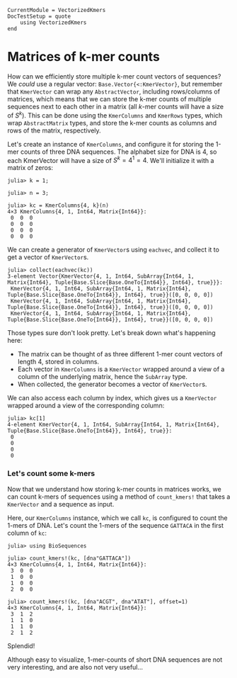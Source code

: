 ```@meta
CurrentModule = VectorizedKmers
DocTestSetup = quote
    using VectorizedKmers
end
```

# Matrices of k-mer counts

How can we efficiently store multiple k-mer count vectors of sequences? We *could* use a regular vector: `Base.Vector{<:KmerVector}`, but remember that `KmerVector` can wrap any `AbstractVector`, including rows/columns of matrices, which means that we can store the k-mer counts of multiple sequences next to each other in a matrix (all $k$-mer counts will have a size of $S^k$). This can be done using the `KmerColumns` and `KmerRows` types, which wrap `AbstractMatrix` types, and store the k-mer counts as columns and rows of the matrix, respectively.

Let's create an instance of `KmerColumns`, and configure it for storing the 1-mer counts of three DNA sequences. The alphabet size for DNA is 4, so each KmerVector will have a size of $S^k=4^1=4$. We'll initialize it with a matrix of zeros:

```jldoctest
julia> k = 1;

julia> n = 3;

julia> kc = KmerColumns{4, k}(n)
4×3 KmerColumns{4, 1, Int64, Matrix{Int64}}:
 0  0  0
 0  0  0
 0  0  0
 0  0  0
```

We can create a generator of `KmerVector`s using `eachvec`, and collect it to get a vector of `KmerVector`s.

```jldoctest
julia> collect(eachvec(kc))
3-element Vector{KmerVector{4, 1, Int64, SubArray{Int64, 1, Matrix{Int64}, Tuple{Base.Slice{Base.OneTo{Int64}}, Int64}, true}}}:
 KmerVector{4, 1, Int64, SubArray{Int64, 1, Matrix{Int64}, Tuple{Base.Slice{Base.OneTo{Int64}}, Int64}, true}}([0, 0, 0, 0])
 KmerVector{4, 1, Int64, SubArray{Int64, 1, Matrix{Int64}, Tuple{Base.Slice{Base.OneTo{Int64}}, Int64}, true}}([0, 0, 0, 0])
 KmerVector{4, 1, Int64, SubArray{Int64, 1, Matrix{Int64}, Tuple{Base.Slice{Base.OneTo{Int64}}, Int64}, true}}([0, 0, 0, 0])
```

Those types sure don't look pretty. Let's break down what's happening here:
- The matrix can be thought of as three different 1-mer count vectors of length 4, stored in columns.
- Each vector in `KmerColumns` is a `KmerVector` wrapped around a view of a column of the underlying matrix, hence the `SubArray` type.
- When collected, the generator becomes a vector of `KmerVector`s.

We can also access each column by index, which gives us a `KmerVector` wrapped around a view of the corresponding column:

```jldoctest
julia> kc[1]
4-element KmerVector{4, 1, Int64, SubArray{Int64, 1, Matrix{Int64}, Tuple{Base.Slice{Base.OneTo{Int64}}, Int64}, true}}:
 0
 0
 0
 0
```

### Let's count some k-mers

Now that we understand how storing k-mer counts in matrices works, we can count k-mers of sequences using a method of `count_kmers!` that takes a `KmerVector` and a sequence as input.

Here, our `KmerColumns` instance, which we call `kc`, is configured to count the 1-mers of DNA. Let's count the 1-mers of the sequence `GATTACA` in the first column of `kc`:

```jldoctest
julia> using BioSequences

julia> count_kmers!(kc, [dna"GATTACA"])
4×3 KmerColumns{4, 1, Int64, Matrix{Int64}}:
 3  0  0
 1  0  0
 1  0  0
 2  0  0

julia> count_kmers!(kc, [dna"ACGT", dna"ATAT"], offset=1)
4×3 KmerColumns{4, 1, Int64, Matrix{Int64}}:
 3  1  2
 1  1  0
 1  1  0
 2  1  2
```

Splendid!

Although easy to visualize, 1-mer-counts of short DNA sequences are not very interesting, and are also not very useful...